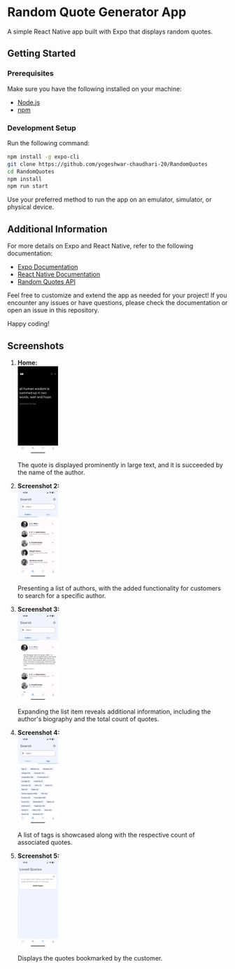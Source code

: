 # Random Quote Generator App

A simple React Native app built with Expo that displays random quotes.

## Getting Started

### Prerequisites

Make sure you have the following installed on your machine:

- [Node.js](https://nodejs.org/)
- [npm](https://www.npmjs.com/)

### Development Setup

Run the following command:

```bash
npm install -g expo-cli
git clone https://github.com/yogeshwar-chaudhari-20/RandomQuotes
cd RandomQuotes
npm install
npm run start
```

Use your preferred method to run the app on an emulator, simulator, or physical device.

## Additional Information

For more details on Expo and React Native, refer to the following documentation:

- [Expo Documentation](https://docs.expo.dev/)
- [React Native Documentation](https://reactnative.dev/docs/getting-started)
- [Random Quotes API](https://github.com/lukePeavey/quotable)

Feel free to customize and extend the app as needed for your project! If you encounter any issues or have questions, please check the documentation or open an issue in this repository.

Happy coding!

## Screenshots

1. **Home:**
   <br/>
   <img src="screenshots/img1.png" alt="Caption 1" height="200">

   The quote is displayed prominently in large text, and it is succeeded by the name of the author.

2. **Screenshot 2:**
   <br/>
   <img src="screenshots/img2.png" alt="Caption 1" height="200">

   Presenting a list of authors, with the added functionality for customers to search for a specific author.

3. **Screenshot 3:**
   <br/>
   <img src="screenshots/img3.png" alt="Caption 1" height="200">

   Expanding the list item reveals additional information, including the author's biography and the total count of quotes.

4. **Screenshot 4:**
   <br/>
   <img src="screenshots/img4.png" alt="Caption 1" height="200">

   A list of tags is showcased along with the respective count of associated quotes.

5. **Screenshot 5:**
   <br/>
   <img src="screenshots/img5.png" alt="Caption 1" height="200">

   Displays the quotes bookmarked by the customer.
